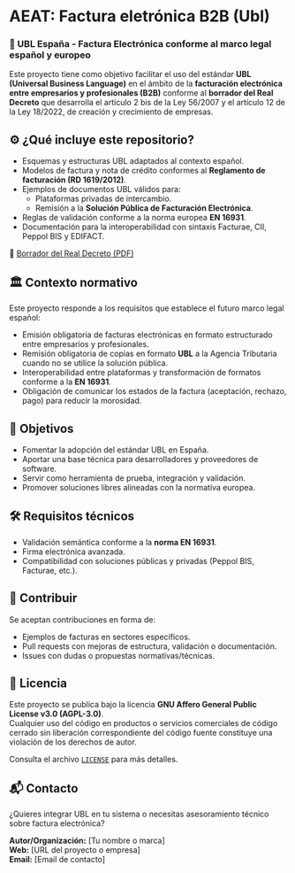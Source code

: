 # AEAT: Factura eletrónica B2B (Ubl)

### 📄 UBL España - Factura Electrónica conforme al marco legal español y europeo

Este proyecto tiene como objetivo facilitar el uso del estándar **UBL (Universal Business Language)** en el ámbito de la **facturación electrónica entre empresarios y profesionales (B2B)** conforme al **borrador del Real Decreto** que desarrolla el artículo 2 bis de la Ley 56/2007 y el artículo 12 de la Ley 18/2022, de creación y crecimiento de empresas.

## ⚙️ ¿Qué incluye este repositorio?

- Esquemas y estructuras UBL adaptados al contexto español.
- Modelos de factura y nota de crédito conformes al **Reglamento de facturación (RD 1619/2012)**.
- Ejemplos de documentos UBL válidos para:
  - Plataformas privadas de intercambio.
  - Remisión a la **Solución Pública de Facturación Electrónica**.
- Reglas de validación conforme a la norma europea **EN 16931**.
- Documentación para la interoperabilidad con sintaxis Facturae, CII, Peppol BIS y EDIFACT.

📘 [Borrador del Real Decreto (PDF)](./ECO_Pol_AP2_RD_factura_electronica.pdf)

## 🏛️ Contexto normativo

Este proyecto responde a los requisitos que establece el futuro marco legal español:

- Emisión obligatoria de facturas electrónicas en formato estructurado entre empresarios y profesionales.
- Remisión obligatoria de copias en formato **UBL** a la Agencia Tributaria cuando no se utilice la solución pública.
- Interoperabilidad entre plataformas y transformación de formatos conforme a la **EN 16931**.
- Obligación de comunicar los estados de la factura (aceptación, rechazo, pago) para reducir la morosidad.

## 🚀 Objetivos

- Fomentar la adopción del estándar UBL en España.
- Aportar una base técnica para desarrolladores y proveedores de software.
- Servir como herramienta de prueba, integración y validación.
- Promover soluciones libres alineadas con la normativa europea.

## 🛠️ Requisitos técnicos

- Validación semántica conforme a la **norma EN 16931**.
- Firma electrónica avanzada.
- Compatibilidad con soluciones públicas y privadas (Peppol BIS, Facturae, etc.).

## 🤝 Contribuir

Se aceptan contribuciones en forma de:

- Ejemplos de facturas en sectores específicos.
- Pull requests con mejoras de estructura, validación o documentación.
- Issues con dudas o propuestas normativas/técnicas.

## 📄 Licencia

Este proyecto se publica bajo la licencia **GNU Affero General Public License v3.0 (AGPL-3.0)**.  
Cualquier uso del código en productos o servicios comerciales de código cerrado sin liberación correspondiente del código fuente constituye una violación de los derechos de autor.

Consulta el archivo [`LICENSE`](./LICENSE) para más detalles.

## 📬 Contacto

¿Quieres integrar UBL en tu sistema o necesitas asesoramiento técnico sobre factura electrónica?

**Autor/Organización:** [Tu nombre o marca]  
**Web:** [URL del proyecto o empresa]  
**Email:** [Email de contacto]
